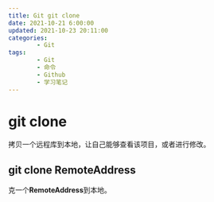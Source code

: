 ```yaml
---
title: Git git clone
date: 2021-10-21 6:00:00
updated: 2021-10-23 20:11:00
categories:
        - Git
tags:
        - Git
        - 命令
        - Github
        - 学习笔记
---
```

# git clone

拷贝一个远程库到本地，让自己能够查看该项目，或者进行修改。

## git clone RemoteAddress

克一个**RemoteAddress**到本地。

